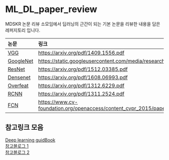 # ML_DL_paper_review

MDSKR 논문 리뷰 소모임에서 딥러닝의 근간이 되는 기본 논문을 리뷰한 내용을 담은 레퍼지토리 입니다.

| 논문 | 링크 |
|:----------------------------|:----------------------------|
| [VGG](https://arxiv.org/pdf/1409.1556.pdf) | https://arxiv.org/pdf/1409.1556.pdf |
| [GoogleNet](https://static.googleusercontent.com/media/research.google.com/ko//pubs/archive/43022.pdf) | https://static.googleusercontent.com/media/research.google.com/ko//pubs/archive/43022.pdf |
| [ResNet](https://arxiv.org/pdf/1512.03385.pdf) | https://arxiv.org/pdf/1512.03385.pdf |
| [Densenet](https://arxiv.org/pdf/1608.06993.pdf) | https://arxiv.org/pdf/1608.06993.pdf |
| [Overfeat](https://arxiv.org/pdf/1312.6229.pdf) | https://arxiv.org/pdf/1312.6229.pdf |
| [RCNN](https://arxiv.org/pdf/1311.2524.pdf)| https://arxiv.org/pdf/1311.2524.pdf |
| [FCN](https://www.cv-foundation.org/openaccess/content_cvpr_2015/papers/Long_Fully_Convolutional_Networks_2015_CVPR_paper.pdf)| https://www.cv-foundation.org/openaccess/content_cvpr_2015/papers/Long_Fully_Convolutional_Networks_2015_CVPR_paper.pdf |

## 참고링크 모음
[Deep learning guidBook](https://hoya012.github.io/blog/deeplearning-classification-guidebook-1/)<br>
[참고블로그 1](https://bskyvision.com/504)<br>
[참고블로그 2](https://blog.naver.com/laonple/220738560542)


